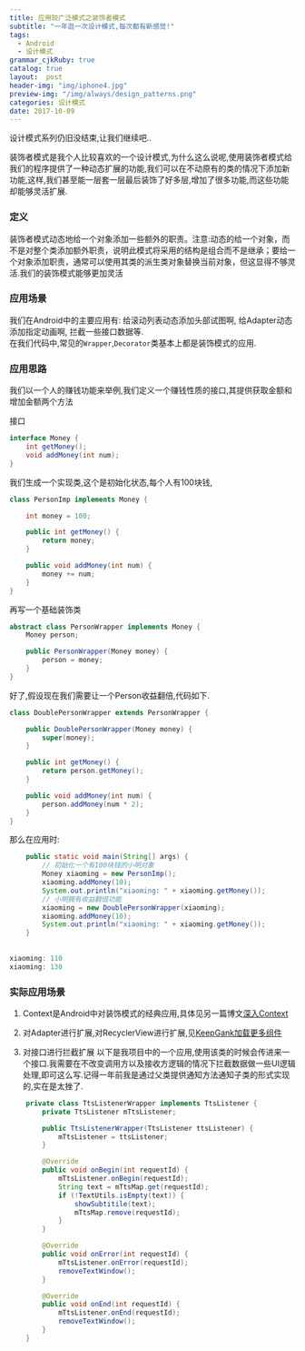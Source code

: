 ```yaml
---
title: 应用较广泛模式之装饰者模式
subtitle: "一年逛一次设计模式,每次都有新感觉!"
tags:
  - Android
  - 设计模式
grammar_cjkRuby: true
catalog: true
layout:  post
header-img: "img/iphone4.jpg"
preview-img: "/img/always/design_patterns.png"
categories: 设计模式
date: 2017-10-09
---
```


设计模式系列仍旧没结束,让我们继续吧..

装饰者模式是我个人比较喜欢的一个设计模式,为什么这么说呢,使用装饰者模式给我们的程序提供了一种动态扩展的功能,我们可以在不动原有的类的情况下添加新功能,这样,我们甚至能一层套一层最后装饰了好多层,增加了很多功能,而这些功能却能够灵活扩展.

### 定义
装饰者模式动态地给一个对象添加一些额外的职责。注意:动态的给一个对象，而不是对整个类添加额外职责，说明此模式将采用的结构是组合而不是继承；要给一个对象添加职责，通常可以使用其类的派生类对象替换当前对象，但这显得不够灵活.我们的装饰模式能够更加灵活

### 应用场景
我们在Android中的主要应用有: 给滚动列表动态添加头部试图啊, 给Adapter动态添加指定动画啊, 拦截一些接口数据等.<br>
在我们代码中,常见的`Wrapper`,`Decorator`类基本上都是装饰模式的应用.

### 应用思路
我们以一个人的赚钱功能来举例,我们定义一个赚钱性质的接口,其提供获取金额和增加金额两个方法

接口
``` java
interface Money {
	int getMoney();
	void addMoney(int num);
}
```

我们生成一个实现类,这个是初始化状态,每个人有100块钱,
``` java
class PersonImp implements Money {

	int money = 100;

	public int getMoney() {
		return money;
	}

	public void addMoney(int num) {
		money += num;
	}
}
```

再写一个基础装饰类
``` java
abstract class PersonWrapper implements Money {
	Money person;

	public PersonWrapper(Money money) {
		person = money;
	}
}
```

好了,假设现在我们需要让一个Person收益翻倍,代码如下.
``` java
class DoublePersonWrapper extends PersonWrapper {

	public DoublePersonWrapper(Money money) {
		super(money);
	}

	public int getMoney() {
		return person.getMoney();
	}

	public void addMoney(int num) {
		person.addMoney(num * 2);
	}
}
```

那么在应用时:
``` java
    public static void main(String[] args) {
		// 初始化一个有100块钱的小明对象
		Money xiaoming = new PersonImp();
		xiaoming.addMoney(10);
		System.out.println("xiaoming: " + xiaoming.getMoney());
		// 小明拥有收益翻倍功能
		xiaoming = new DoublePersonWrapper(xiaoming);
		xiaoming.addMoney(10);
		System.out.println("xiaoming: " + xiaoming.getMoney());
	}
	
	
xiaoming: 110
xiaoming: 130

```


### 实际应用场景
1. Context是Android中对装饰模式的经典应用,具体见另一篇博文[深入Context](http://jerey.cn/2016/08/16/android%E5%BC%80%E5%8F%91%E4%B9%8B%E6%B7%B1%E5%85%A5context/)

2. 对Adapter进行扩展,对RecyclerView进行扩展,见[KeepGank加载更多组件](https://github.com/Jerey-Jobs/KeepGank/blob/a65e4dbabbfeec11f32a5bd0efedc6e7acf306cd/footerrecyclerview/src/main/java/com/jerey/footerrecyclerview/FooterRecyclerView.java)

3. 对接口进行拦截扩展
以下是我项目中的一个应用,使用该类的时候会传进来一个接口.我需要在不改变调用方以及接收方逻辑的情况下拦截数据做一些UI逻辑处理,即可这么写.记得一年前我是通过父类提供通知方法通知子类的形式实现的,实在是太挫了.
``` java
    private class TtsListenerWrapper implements TtsListener {
        private TtsListener mTtsListener;

        public TtsListenerWrapper(TtsListener ttsListener) {
            mTtsListener = ttsListener;
        }

        @Override
        public void onBegin(int requestId) {
            mTtsListener.onBegin(requestId);
            String text = mTtsMap.get(requestId);
            if (!TextUtils.isEmpty(text)) {
                showSubtitile(text);
                mTtsMap.remove(requestId);
            }
        }

        @Override
        public void onError(int requestId) {
            mTtsListener.onError(requestId);
            removeTextWindow();
        }

        @Override
        public void onEnd(int requestId) {
            mTtsListener.onEnd(requestId);
            removeTextWindow();
        }
    }

```

